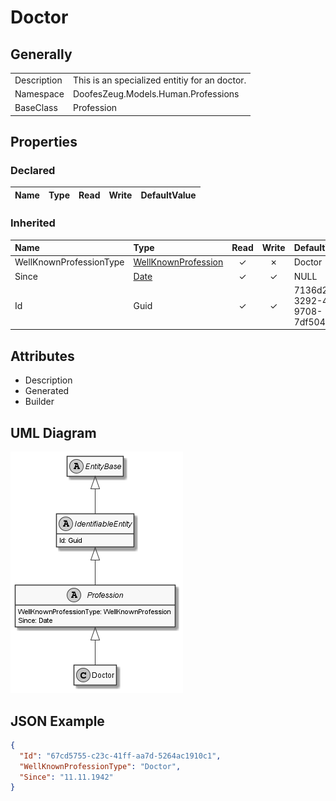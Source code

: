 ﻿# Doctor

## Generally

|||
|:-|:-|
|Description|This is an specialized entitiy for an doctor.|
|Namespace|DoofesZeug.Models.Human.Professions|
|BaseClass|Profession|

## Properties

### Declared

|Name|Type|Read|Write|DefaultValue|
|:---|:---|:--:|:---:|:-----------|

### Inherited

|Name|Type|Read|Write|DefaultValue|
|:---|:---|:--:|:---:|:-----------|
|WellKnownProfessionType|[WellKnownProfession](../../Enumerations/DoofesZeug.Models.Human.Professions\WellKnownProfession.md)|&#x2713;|&#x2717;|Doctor|
|Since|[Date](../../Models/DoofesZeug.Models.DateAndTime\Date.md)|&#x2713;|&#x2713;|NULL|
|Id|Guid|&#x2713;|&#x2713;|7136d209-3292-411a-9708-7df50495cd6c|

## Attributes

- Description
- Generated
- Builder

## UML Diagram

![Doctor.png](./Doctor.png "Doctor")

## JSON Example

```json
{
  "Id": "67cd5755-c23c-41ff-aa7d-5264ac1910c1",
  "WellKnownProfessionType": "Doctor",
  "Since": "11.11.1942"
}
```

